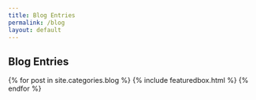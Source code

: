 ```yaml
---
title: Blog Entries
permalink: /blog
layout: default
---
```


<section class="recent-posts">
    <div class="section-title">
        <h2><span>Blog Entries</span></h2>
    </div>
    <div class="row listrecent">
        {% for post in site.categories.blog %}
        {% include featuredbox.html %}
        {% endfor %}
    </div>
</section>
